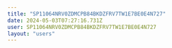 ```yaml
---
title: "SP11064NRV0ZDMCPB84BKDZFRV7TW1E7BE0E4N727"
date: 2024-05-03T07:27:16.731Z
user: SP11064NRV0ZDMCPB84BKDZFRV7TW1E7BE0E4N727
layout: "users"
---
```

    